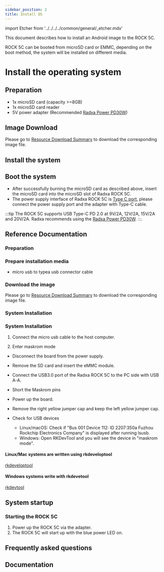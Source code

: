```yaml
---
sidebar_position: 2
title: Install OS
---
```


import Etcher from '../../../../common/general/\_etcher.mdx'

This document describes how to install an Android image to the ROCK 5C.

ROCK 5C can be booted from microSD card or EMMC, depending on the boot method, the system will be installed on different media.

<Tabs queryString="target">

<TabItem value="microsd" label="Install system to microSD card">

# Install the operating system

## Preparation

- 1x microSD card (capacity >=8GB)
- 1x microSD card reader
- 5V power adapter (Recommended [Radxa Power PD30W](../../accessories/pd-30w))

## Image Download

Please go to [Resource Download Summary](./download) to download the corresponding image file.

## Install the system

<Etcher model="rock5c" />

## Boot the system

- After successfully burning the microSD card as described above, insert the microSD card into the microSD slot of Radxa ROCK 5C.
- The power supply interface of Radxa ROCK 5C is [Type C port](/rock5/rock5c/hardware-design/hardware-interface), please connect the power supply port and the adapter with Type-C cable.

:::tip
The ROCK 5C supports USB Type-C PD 2.0 at 9V/2A, 12V/2A, 15V/2A and 20V/2A. Radxa recommends using the [Radxa Power PD30W](../../accessories/pd-30w).
:::.

## Reference Documentation

</TabItem>

<TabItem value="emmc" label="Installing the system to eMMC">

### Preparation

### Prepare installation media

- micro usb to typea usb connector cable

### Download the image

Please go to [Resource Download Summary](../../getting-started/download) to download the corresponding image file.

### System Installation

### System Installation

1. Connect the micro usb cable to the host computer.

2. Enter maskrom mode

- Disconnect the board from the power supply.
- Remove the SD card and insert the eMMC module.
- Connect the USB3.0 port of the Radxa ROCK 5C to the PC side with USB A-A.
- Short the Maskrom pins
- Power up the board.
- Remove the right yellow jumper cap and keep the left yellow jumper cap.

- Check for USB devices
  - Linux/macOS: Check if "Bus 001 Device 112: ID 2207:350a Fuzhou Rockchip Electronics Company" is displayed after running lsusb.
  - Windows: Open RKDevTool and you will see the device in "maskrom mode".

<Tabs queryString="target">

<TabItem value="linux/mac" label="Linux/mac">

#### Linux/Mac systems are written using rkdeveloptool

[rkdeveloptool](../../low-level-dev/rkdeveloptool)

</TabItem>

<TabItem value="windows" label="Windows">

#### Windows systems write with rkdevetool

[rkdevtool](/rock5/rock5c/low-level-dev/rkdevtool)

</TabItem>

</Tabs>

## System startup

### Starting the ROCK 5C

1. Power up the ROCK 5C via the adapter.
2. The ROCK 5C will start up with the blue power LED on.

</TabItem>

</Tabs>

## Frequently asked questions

## Documentation
